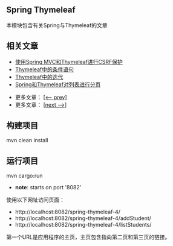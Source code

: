 ## Spring Thymeleaf

本模块包含有关Spring与Thymeleaf的文章

## 相关文章

+ [使用Spring MVC和Thymeleaf进行CSRF保护](docs/使用SpringMVC和Thymeleaf进行CSRF保护.md)
+ [Thymeleaf中的条件语句](docs/Thymeleaf中的条件语句.md)
+ [Thymeleaf中的迭代](docs/Thymeleaf中的迭代.md)
+ [Spring和Thymeleaf对列表进行分页](docs/带有Thymeleaf分页的Spring列表.md)

- 更多文章： [[<-- prev]](../spring-thymeleaf-3/README.md)
- 更多文章： [[next -->]](../spring-thymeleaf-5/README.md)

## 构建项目

mvn clean install

## 运行项目

mvn cargo:run

- **note**: starts on port '8082'

使用以下网址访问页面：

- http://localhost:8082/spring-thymeleaf-4/
- http://localhost:8082/spring-thymeleaf-4/addStudent/
- http://localhost:8082/spring-thymeleaf-4/listStudents/

第一个URL是应用程序的主页，主页包含指向第二页和第三页的链接。